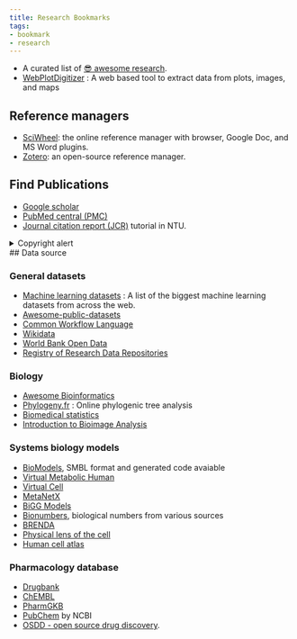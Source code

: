 ```yaml
---
title: Research Bookmarks
tags:
- bookmark
- research
---
```


- A curated list of [😎 awesome research](https://github.com/emptymalei/awesome-research).
- [WebPlotDigitizer](https://automeris.io/WebPlotDigitizer/) : A web based tool to extract data from plots, images, and maps

## Reference managers

- [SciWheel](https://sciwheel.com/work/): the online reference manager with browser, Google Doc, and MS Word plugins.
- [Zotero](https://www.zotero.org/): an open-source reference manager.
## Find Publications

- [Google scholar](https://scholar.google.com.tw/)
- [PubMed central (PMC)](https://www.ncbi.nlm.nih.gov/pmc/)
- [Journal citation report (JCR)](http://tul.blog.ntu.edu.tw/archives/26014) tutorial in NTU.

<details> <summary> Copyright alert</summary>
- [Sci-Hub](https://sci-hub.se/)
- [Library Genesis](http://libgen.rs/)
</details>
## Data source

### General datasets

- [Machine learning datasets](https://www.datasetlist.com/) : A list of the biggest machine learning datasets from across the web.
- [Awesome-public-datasets](https://github.com/awesomedata/awesome-public-datasets)
- [Common Workflow Language](https://github.com/common-workflow-language/common-workflow-language)
- [Wikidata](https://www.wikidata.org/)
- [World Bank Open Data](https://data.worldbank.org)
- [Registry of Research Data Repositories](https://www.re3data.org/)
### Biology

- [Awesome Bioinformatics](https://github.com/danielecook/Awesome-Bioinformatics)
- [Phylogeny.fr](http://www.phylogeny.fr/) : Online phylogenic tree analysis
- [Biomedical statistics](https://wangcc.me/LSHTMlearningnote/)
- [Introduction to Bioimage Analysis](https://www.ibiology.org/techniques/introduction-to-bioimage-analysis/)
### Systems biology models

- [BioModels](https://www.ebi.ac.uk/biomodels/), SMBL format and generated code avaiable
- [Virtual Metabolic Human](https://www.vmh.life)
- [Virtual Cell](https://vcell.org)
- [MetaNetX](https://www.metanetx.org/)
- [BiGG Models](http://bigg.ucsd.edu/)
- [Bionumbers](https://bionumbers.hms.harvard.edu/search.aspx), biological numbers from various sources
- [BRENDA](https://www.brenda-enzymes.org/)
- [Physical lens of the cell](https://physicallensonthecell.org/)
- [Human cell atlas](https://data.humancellatlas.org/)

### Pharmacology database

- [Drugbank](https://www.drugbank.ca/releases/latest)
- [ChEMBL](https://www.ebi.ac.uk/chembl/)
- [PharmGKB](https://www.pharmgkb.org/)
- [PubChem](https://pubchem.ncbi.nlm.nih.gov/) by NCBI
- [OSDD - open source drug discovery](http://www.osdd.net/).